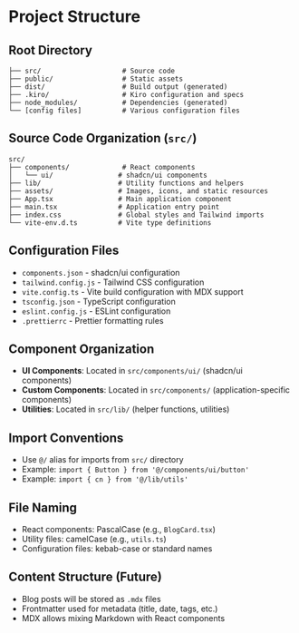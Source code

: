 # Project Structure

## Root Directory

```
├── src/                    # Source code
├── public/                 # Static assets
├── dist/                   # Build output (generated)
├── .kiro/                  # Kiro configuration and specs
├── node_modules/           # Dependencies (generated)
└── [config files]          # Various configuration files
```

## Source Code Organization (`src/`)

```
src/
├── components/             # React components
│   └── ui/                # shadcn/ui components
├── lib/                   # Utility functions and helpers
├── assets/                # Images, icons, and static resources
├── App.tsx                # Main application component
├── main.tsx               # Application entry point
├── index.css              # Global styles and Tailwind imports
└── vite-env.d.ts          # Vite type definitions
```

## Configuration Files

- `components.json` - shadcn/ui configuration
- `tailwind.config.js` - Tailwind CSS configuration
- `vite.config.ts` - Vite build configuration with MDX support
- `tsconfig.json` - TypeScript configuration
- `eslint.config.js` - ESLint configuration
- `.prettierrc` - Prettier formatting rules

## Component Organization

- **UI Components**: Located in `src/components/ui/` (shadcn/ui components)
- **Custom Components**: Located in `src/components/` (application-specific components)
- **Utilities**: Located in `src/lib/` (helper functions, utilities)

## Import Conventions

- Use `@/` alias for imports from `src/` directory
- Example: `import { Button } from '@/components/ui/button'`
- Example: `import { cn } from '@/lib/utils'`

## File Naming

- React components: PascalCase (e.g., `BlogCard.tsx`)
- Utility files: camelCase (e.g., `utils.ts`)
- Configuration files: kebab-case or standard names

## Content Structure (Future)

- Blog posts will be stored as `.mdx` files
- Frontmatter used for metadata (title, date, tags, etc.)
- MDX allows mixing Markdown with React components

